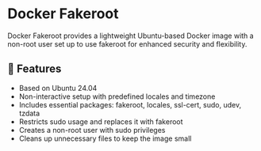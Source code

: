 Docker Fakeroot
============
Docker Fakeroot provides a lightweight Ubuntu-based Docker image with a non-root user set up to use fakeroot for enhanced security and flexibility.

## 🔖 Features
- Based on Ubuntu 24.04
- Non-interactive setup with predefined locales and timezone
- Includes essential packages: fakeroot, locales, ssl-cert, sudo, udev, tzdata
- Restricts sudo usage and replaces it with fakeroot
- Creates a non-root user with sudo privileges
- Cleans up unnecessary files to keep the image small
